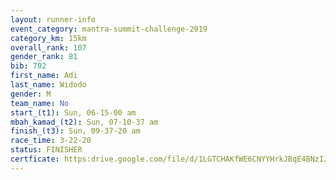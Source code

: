 ```yaml
---
layout: runner-info 
event_category: mantra-summit-challenge-2019 
category_km: 15km 
overall_rank: 107
gender_rank: 81
bib: 702
first_name: Adi
last_name: Widodo
gender: M
team_name: No
start_(t1): Sun, 06-15-00 am
mbah_kamad_(t2): Sun, 07-10-37 am
finish_(t3): Sun, 09-37-20 am
race_time: 3-22-20
status: FINISHER
certficate: https:drive.google.com/file/d/1LGTCHAKfWE6CNYYHrkJBqE4BNzIJawFe/view?usp=sharing
---
```

